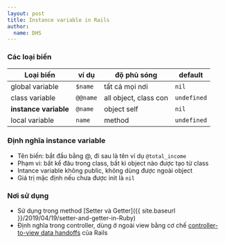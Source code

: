 ```yaml
---
layout: post
title: Instance variable in Rails
author:
  name: DHS
---
```


### Các loại biến

| Loại biến | ví dụ | độ phủ sóng | default |
|----------|----------|------|-----|
| global variable | `$name` | tất cả mọi nơi | `nil`
| class variable  | `@@name` | all object, class con | `undefined` |
| **instance variable** | `@name` | object self | `nil` |
| local variable | `name` | method | `undefined` |

### Định nghĩa instance variable
- Tên biến: bắt đầu bằng @, đi sau là tên ví dụ `@total_income`
- Phạm vi: bất kể đâu trong class, bất kì object nào được tạo từ class
- Intance variable không public, không dùng được ngoài object
- Giá trị mặc định nếu chưa được init là `nil`

### Nơi sử dụng
- Sử dụng trong method [Setter và Getter]({{ site.baseurl }}/2019/04/19/setter-and-getter-in-Ruby)
- Định nghĩa trong controller, dùng ở ngoài view bằng cơ chế <a href="https://books.google.com.vn/books?id=YGQ-DwAAQBAJ&pg=PT188&dq=how+rails+copy+instance+variable+to+view&hl=vi&sa=X&ved=0ahUKEwibwYWjuNzhAhWc8XMBHWlTBZcQ6AEIMDAB#v=onepage&q=how%20rails%20copy%20instance%20variable%20to%20view&f=false" target="_blank">controller-to-view data handoffs</a>
của Rails
